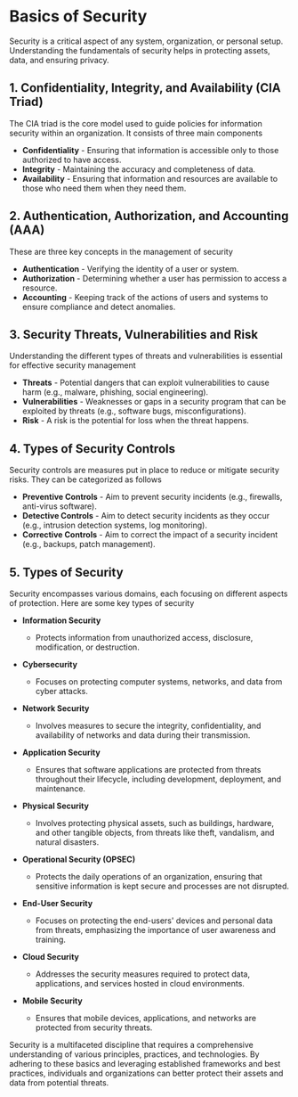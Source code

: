 # Basics of Security

Security is a critical aspect of any system, organization, or personal setup. Understanding the fundamentals of security helps in protecting assets, data, and ensuring privacy.

## 1. **Confidentiality, Integrity, and Availability (CIA Triad)**

The CIA triad is the core model used to guide policies for information security within an organization. It consists of three main components

- **Confidentiality** - Ensuring that information is accessible only to those authorized to have access.
- **Integrity** - Maintaining the accuracy and completeness of data.
- **Availability** - Ensuring that information and resources are available to those who need them when they need them.

## 2. **Authentication, Authorization, and Accounting (AAA)**

These are three key concepts in the management of security

- **Authentication** - Verifying the identity of a user or system.
- **Authorization** - Determining whether a user has permission to access a resource.
- **Accounting** - Keeping track of the actions of users and systems to ensure compliance and detect anomalies.

## 3. **Security Threats, Vulnerabilities and Risk**

Understanding the different types of threats and vulnerabilities is essential for effective security management

- **Threats** - Potential dangers that can exploit vulnerabilities to cause harm (e.g., malware, phishing, social engineering).
- **Vulnerabilities** - Weaknesses or gaps in a security program that can be exploited by threats (e.g., software bugs, misconfigurations).
- **Risk** - A risk is the potential for loss when the threat happens.

## 4. **Types of Security Controls**

Security controls are measures put in place to reduce or mitigate security risks. They can be categorized as follows

- **Preventive Controls** - Aim to prevent security incidents (e.g., firewalls, anti-virus software).
- **Detective Controls** - Aim to detect security incidents as they occur (e.g., intrusion detection systems, log monitoring).
- **Corrective Controls** - Aim to correct the impact of a security incident (e.g., backups, patch management).

## 5. **Types of Security**

Security encompasses various domains, each focusing on different aspects of protection. Here are some key types of security

- **Information Security**
   - Protects information from unauthorized access, disclosure, modification, or destruction.

- **Cybersecurity** 
   - Focuses on protecting computer systems, networks, and data from cyber attacks.

- **Network Security**
   - Involves measures to secure the integrity, confidentiality, and availability of networks and data during their transmission.

- **Application Security** 
   - Ensures that software applications are protected from threats throughout their lifecycle, including development, deployment, and maintenance.

- **Physical Security**
   - Involves protecting physical assets, such as buildings, hardware, and other tangible objects, from threats like theft, vandalism, and natural disasters.

- **Operational Security (OPSEC)**
   - Protects the daily operations of an organization, ensuring that sensitive information is kept secure and processes are not disrupted.

- **End-User Security**
   - Focuses on protecting the end-users' devices and personal data from threats, emphasizing the importance of user awareness and training.

- **Cloud Security**
   - Addresses the security measures required to protect data, applications, and services hosted in cloud environments.

- **Mobile Security**
   - Ensures that mobile devices, applications, and networks are protected from security threats.

Security is a multifaceted discipline that requires a comprehensive understanding of various principles, practices, and technologies. By adhering to these basics and leveraging established frameworks and best practices, individuals and organizations can better protect their assets and data from potential threats.